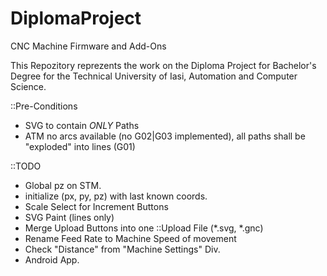 # DiplomaProject
CNC Machine Firmware and Add-Ons

This Repozitory reprezents the work on the Diploma Project for Bachelor's Degree for the Technical University of Iasi, Automation and Computer Science.

::Pre-Conditions
 - SVG to contain *ONLY* Paths
 - ATM no arcs available (no G02|G03 implemented), all paths shall be "exploded" into lines (G01)



::TODO
 - Global pz on STM.
 - initialize (px, py, pz) with last known coords.
 - Scale Select for Increment Buttons
 - SVG Paint (lines only)
 - Merge Upload Buttons into one ::Upload File (*.svg, *.gnc)
 - Rename Feed Rate to Machine Speed of movement
 - Check "Distance" from "Machine Settings" Div.
 - Android App.
